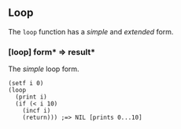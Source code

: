 ## Loop

The `loop` function has a *simple* and *extended* form.

### [loop] form\* => result\*

The *simple* loop form.

~~~
(setf i 0)
(loop
  (print i)
  (if (< i 10)
    (incf i)
    (return))) ;=> NIL [prints 0...10]
~~~
